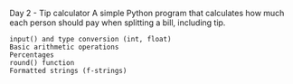 Day 2 - Tip calculator
A simple Python program that calculates how much each person should pay when splitting a bill, including tip.

    input() and type conversion (int, float)
    Basic arithmetic operations
    Percentages
    round() function
    Formatted strings (f-strings)
